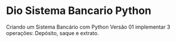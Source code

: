 # Dio Sistema Bancario Python
Criando um Sistema Bancário com Python Versão 01 implementar 3 operações:
Depósito, saque e extrato.

